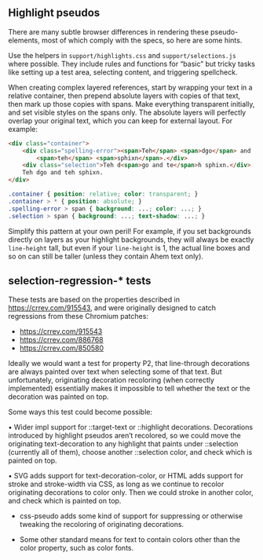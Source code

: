 ## Highlight pseudos

There are many subtle browser differences in rendering these pseudo-elements,
most of which comply with the specs, so here are some hints.

Use the helpers in `support/highlights.css` and `support/selections.js` where
possible. They include rules and functions for “basic” but tricky tasks like
setting up a test area, selecting content, and triggering spellcheck.

When creating complex layered references, start by wrapping your text in a
relative container, then prepend absolute layers with copies of that text, then
mark up those copies with spans. Make everything transparent initially, and set
visible styles on the spans only. The absolute layers will perfectly overlap
your original text, which you can keep for external layout. For example:

```html
<div class="container">
    <div class="spelling-error"><span>Teh</span> <span>dgo</span> and
        <span>teh</span> <span>sphixn</span>.</div>
    <div class="selection">Teh d<span>go and te</span>h sphixn.</div>
    Teh dgo and teh sphixn.
</div>
```
```css
.container { position: relative; color: transparent; }
.container > * { position: absolute; }
.spelling-error > span { background: ...; color: ...; }
.selection > span { background: ...; text-shadow: ...; }
```

Simplify this pattern at your own peril! For example, if you set backgrounds
directly on layers as your highlight backgrounds, they will always be exactly
`line-height` tall, but even if your `line-height` is 1, the actual line boxes
and so on can still be taller (unless they contain Ahem text only).


## selection-regression-* tests

These tests are based on the properties described in <https://crrev.com/915543>,
and were originally designed to catch regressions from these Chromium patches:

*   <https://crrev.com/915543>
*   <https://crrev.com/886768>
*   <https://crrev.com/850580>

Ideally we would want a test for property P2, that line-through decorations are
always painted over text when selecting some of that text. But unfortunately,
originating decoration recoloring (when correctly implemented) essentially makes
it impossible to tell whether the text or the decoration was painted on top.

Some ways this test could become possible:

•   Wider impl support for ::target-text or ::highlight decorations.
    Decorations introduced by highlight pseudos aren’t recolored, so
    we could move the originating text-decoration to any highlight
    that paints under ::selection (currently all of them), choose
    another ::selection color, and check which is painted on top.

•   SVG adds support for text-decoration-color, or HTML adds support
    for stroke and stroke-width via CSS, as long as we continue to
    recolor originating decorations to color only. Then we could
    stroke in another color, and check which is painted on top.

*   css-pseudo adds some kind of support for suppressing or otherwise
    tweaking the recoloring of originating decorations.

*   Some other standard means for text to contain colors other than
    the color property, such as color fonts.
